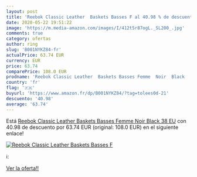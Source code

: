 ```yaml
---
layout: post
title: 'Reebok Classic Leather  Baskets Basses F al 40.98 % de descuento'
date: 2020-05-22 19:51:22
image: 'https://m.media-amazon.com/images/I/412t5r87ogL._SL200_.jpg'
comments: true
category: ofertas
author: ring
slug: 'B001NYKZ84-fr'
actualPrice: 63.74 EUR
currency: EUR
price: 63.74
comparePrice: 108.0 EUR
prodname: 'Reebok Classic Leather  Baskets Basses Femme  Noir  Black   38 EU'
country: 'fr'
flag: '🇫🇷'
buyurl: 'https://www.amazon.fr/dp/B001NYKZ84/?tag=tolees0d-21'
descuento: '40.98'
average: '63.74'
---
```


Está [Reebok Classic Leather  Baskets Basses Femme  Noir  Black   38 EU](https://www.amazon.fr/dp/B001NYKZ84/?tag=tolees0d-21) con 40.98 de descuento por 63.74 EUR (original: 108.0 EUR) en el siguiente enlace!

[![Reebok Classic Leather  Baskets Basses F](https://m.media-amazon.com/images/I/412t5r87ogL._SL200_.jpg)](https://www.amazon.fr/dp/B001NYKZ84/?tag=tolees0d-21)

ℹ️:


[Ver la oferta!!](https://www.amazon.fr/dp/B001NYKZ84/?tag=tolees0d-21)
